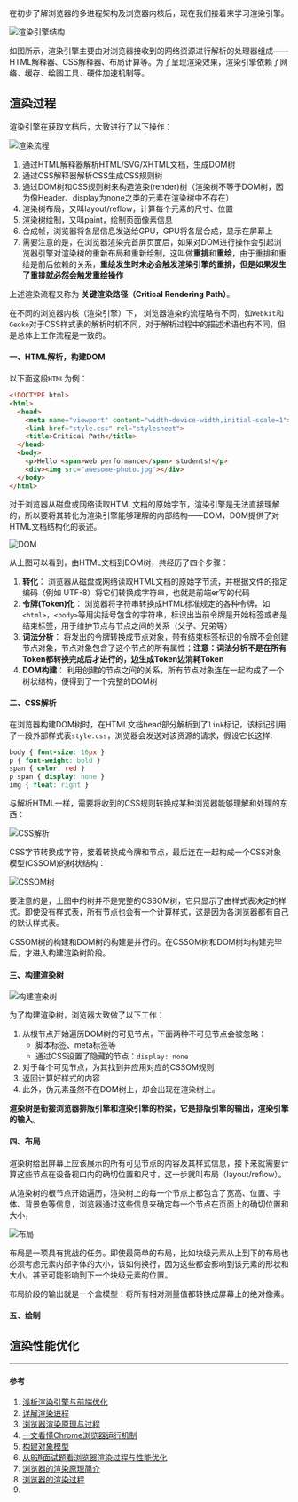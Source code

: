 在初步了解浏览器的多进程架构及浏览器内核后，现在我们接着来学习渲染引擎。

![渲染引擎结构](https://pic.downk.cc/item/5e65238098271cb2b89a1c67.jpg)

如图所示，渲染引擎主要由对浏览器接收到的网络资源进行解析的处理器组成——HTML解释器、CSS解释器、布局计算等。为了呈现渲染效果，渲染引擎依赖了网络、缓存、绘图工具、硬件加速机制等。

## 渲染过程
渲染引擎在获取文档后，大致进行了以下操作：

![渲染流程](https://pic.downk.cc/item/5e6547a198271cb2b8b9452b.jpg)

1. 通过HTML解释器解析HTML/SVG/XHTML文档，生成DOM树
2. 通过CSS解释器解析CSS生成CSS规则树
3. 通过DOM树和CSS规则树来构造渲染(render)树（渲染树不等于DOM树，因为像Header、display为none之类的元素在渲染树中不存在）
4. 渲染树布局，又叫layout/reflow，计算每个元素的尺寸、位置
5. 渲染树绘制，又叫paint，绘制页面像素信息
6. 合成帧，浏览器将各层信息发送给GPU，GPU将各层合成，显示在屏幕上
7. 需要注意的是，在浏览器渲染完首屏页面后，如果对DOM进行操作会引起浏览器引擎对渲染树的重新布局和重新绘制，这叫做**重排**和**重绘**，由于重排和重绘是前后依赖的关系，**重绘发生时未必会触发渲染引擎的重排，但是如果发生了重排就必然会触发重绘操作**

上述渲染流程又称为 **关键渲染路径（Critical Rendering Path）**。

在不同的浏览器内核（渲染引擎）下， 浏览器渲染的流程略有不同，如`Webkit`和`Geoko`对于CSS样式表的解析时机不同，对于解析过程中的描述术语也有不同，但是总体上工作流程是一致的。

#### 一、HTML解析，构建DOM
以下面这段`HTML`为例：
```html
<!DOCTYPE html>
<html>
  <head>
    <meta name="viewport" content="width=device-width,initial-scale=1">
    <link href="style.css" rel="stylesheet">
    <title>Critical Path</title>
  </head>
  <body>
    <p>Hello <span>web performance</span> students!</p>
    <div><img src="awesome-photo.jpg"></div>
  </body>
</html>
```

对于浏览器从磁盘或网络读取HTML文档的原始字节，渲染引擎是无法直接理解的，所以要将其转化为渲染引擎能够理解的内部结构——DOM，DOM提供了对HTML文档结构化的表述。

![DOM](https://pic.downk.cc/item/5ea7bcd3c2a9a83be597316e.png)

从上图可以看到，由HTML文档到DOM树，共经历了四个步骤：
1. **转化**： 浏览器从磁盘或网络读取HTML文档的原始字节流，并根据文件的指定编码（例如 UTF-8）将它们转换成字符串，也就是前端er写的代码
2. **令牌(Token)化**： 浏览器将字符串转换成HTML标准规定的各种令牌，如`<html>`，`<body>`等用尖括号包含的字符串，标识出当前令牌是开始标签或者是结束标签，用于维护节点与节点之间的关系（父子、兄弟等）
3. **词法分析**： 将发出的令牌转换成节点对象，带有结束标签标识的令牌不会创建节点对象，节点对象包含了这个节点的所有属性；**注意：词法分析不是在所有Token都转换完成后才进行的，边生成Token边消耗Token**
4. **DOM构建**： 利用创建的节点之间的关系，所有节点对象连在一起构成了一个树状结构，便得到了一个完整的DOM树

#### 二、CSS解析
在浏览器构建DOM树时，在HTML文档head部分解析到了`link`标记，该标记引用了一段外部样式表`style.css`，浏览器会发送对该资源的请求，假设它长这样:
```css
body { font-size: 16px }
p { font-weight: bold }
span { color: red }
p span { display: none }
img { float: right }
```

与解析HTML一样，需要将收到的CSS规则转换成某种浏览器能够理解和处理的东西：

![CSS解析](https://pic.downk.cc/item/5ebac694c2a9a83be5bfbf63.png)

CSS字节转换成字符，接着转换成令牌和节点，最后连在一起构成一个CSS对象模型(CSSOM)的树状结构：

![CSSOM树](https://pic.downk.cc/item/5ebacb11c2a9a83be5c88711.png)

要注意的是，上图中的树并不是完整的CSSOM树，它只显示了由样式表决定的样式。即使没有样式表，所有节点也会有一个计算样式，这是因为各浏览器都有自己的默认样式表。

CSSOM树的构建和DOM树的构建是并行的。在CSSOM树和DOM树均构建完毕后，才进入构建渲染树阶段。

#### 三、构建渲染树
![构建渲染树](https://pic.downk.cc/item/5ebacd74c2a9a83be5cb49d4.png)

为了构建渲染树，浏览器大致做了以下工作：
1. 从根节点开始遍历DOM树的可见节点，下面两种不可见节点会被忽略：
    - 脚本标签、meta标签等
    - 通过CSS设置了隐藏的节点：`display: none`
2. 对于每个可见节点，为其找到并应用对应的CSSOM规则
3. 返回计算好样式的内容
4. 此外，伪元素虽然不在DOM树上，却会出现在渲染树上。

**渲染树是衔接浏览器排版引擎和渲染引擎的桥梁，它是排版引擎的输出，渲染引擎的输入**。

#### 四、布局
渲染树给出屏幕上应该展示的所有可见节点的内容及其样式信息，接下来就需要计算这些节点在设备视口内的确切位置和尺寸，这一步就叫布局（layout/reflow）。

从渲染树的根节点开始遍历，渲染树上的每一个节点上都包含了宽高、位置、字体、背景色等信息，浏览器通过这些信息来确定每一个节点在页面上的确切位置和大小，

![布局](https://pic.downk.cc/item/5ece8e46c2a9a83be51bac88.jpg)

布局是一项具有挑战的任务。即使最简单的布局，比如块级元素从上到下的布局也必须考虑元素内部字体的大小，该如何换行，因为这些都会影响到该元素的形状和大小。甚至可能影响到下一个块级元素的位置。

布局阶段的输出就是一个盒模型：将所有相对测量值都转换成屏幕上的绝对像素。

#### 五、绘制


## 渲染性能优化
___
#### 参考
1. [浅析渲染引擎与前端优化](https://jdc.jd.com/archives/2806)
2. [详解渲染进程](https://blog.acohome.cn/inside-browser-part3/)
3. [浏览器渲染原理与过程](https://srtian96.gitee.io/blog/2018/06/01/%E6%B5%8F%E8%A7%88%E5%99%A8%E6%B8%B2%E6%9F%93%E5%8E%9F%E7%90%86/)
4. [一文看懂Chrome浏览器运行机制](https://zhuanlan.zhihu.com/p/102149546)
5. [构建对象模型](https://developers.google.com/web/fundamentals/performance/critical-rendering-path/constructing-the-object-model?hl=zh-cn)
6. [从8道面试题看浏览器渲染过程与性能优化](https://juejin.im/post/5e143104e51d45414a4715f7)
7. [浏览器的渲染原理简介](https://coolshell.cn/articles/9666.html)
8. [浏览器的渲染过程](https://zhuanlan.zhihu.com/p/74792085)
9. [](https://blog.acohome.cn/inside-browser-part3/)